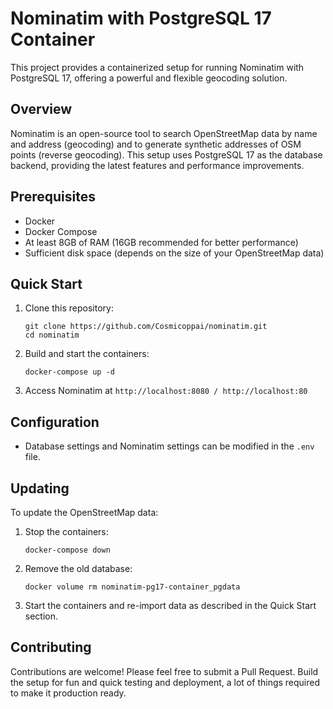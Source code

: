 # Nominatim with PostgreSQL 17 Container

This project provides a containerized setup for running Nominatim with PostgreSQL 17, offering a powerful and flexible geocoding solution.

## Overview

Nominatim is an open-source tool to search OpenStreetMap data by name and address (geocoding) and to generate synthetic addresses of OSM points (reverse geocoding). This setup uses PostgreSQL 17 as the database backend, providing the latest features and performance improvements.

## Prerequisites

- Docker
- Docker Compose
- At least 8GB of RAM (16GB recommended for better performance)
- Sufficient disk space (depends on the size of your OpenStreetMap data)

## Quick Start

1. Clone this repository:
   ```
   git clone https://github.com/Cosmicoppai/nominatim.git
   cd nominatim
   ```

2. Build and start the containers:
   ```
   docker-compose up -d
   ```

3. Access Nominatim at `http://localhost:8080 / http://localhost:80`

## Configuration

- Database settings and Nominatim settings can be modified in the `.env` file.

## Updating

To update the OpenStreetMap data:

1. Stop the containers:
   ```
   docker-compose down
   ```

2. Remove the old database:
   ```
   docker volume rm nominatim-pg17-container_pgdata
   ```

3. Start the containers and re-import data as described in the Quick Start section.

## Contributing

Contributions are welcome! Please feel free to submit a Pull Request.
Build the setup for fun and quick testing and deployment, a lot of things required to make it production ready.
